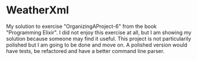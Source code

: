 # WeatherXml

My solution to exercise "OrganizingAProject-6" from the book "Programming Elixir".
I did not enjoy this exercise at all, but I am showing my solution because someone may find it useful.
This project is not particularily polished but I am going to be done and move on.
A polished version would have tests, be refactored and have a better command line parser.

